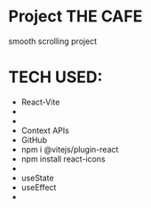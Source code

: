 # Project THE CAFE
smooth scrolling project

# TECH USED:
- React-Vite
- 
- 
- Context APIs
- GitHub
- npm i @vitejs/plugin-react
- npm install react-icons 
- 
- useState 
- useEffect
- 



